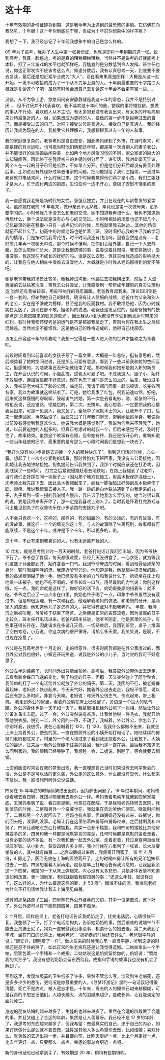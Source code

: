 # 这十年

十年有效期的身份证即将到期，这是我今年为止遇到的最恐怖的事情。它仿佛在向我怒吼，十年额！这十年你到底在干嘛，有成为十年前你想象中的样子嘛？

我想了一下，我已经忘记了十年前我想象中的自己是怎么样的。

09 年为了高考，我办了人生中第一张身份证，也就是即将十年到期的这一张。说到高考，我真一脸尴尬，考的是真的糟糕糟糕糟糕，当然并不是说考的好就能考上本科，打了三年游戏的水平也就那样吧。我尴尬的是分数低到令人发指。班主任也说，你这正常发挥不应该考这么点。知道分数后，我有认真思考一天，到底要不要去复读，最后还是想赶紧毕业成为“大人”，现在看来果真是图样！大概是从这一刻开始，一发不可收拾的成为了一个从不力争上游的人。十年前最重要的十字路口大概就是复读这个了吧，虽然有时候会想自己去复读这十年会不会更丰富一些......

没错，从不力争上游，悠悠闲闲安安静静就是我这十年的常态，我并不是特别讨厌……但不讨厌并不代表喜欢。我不喜欢这十年间的我，错误的事将错就错，想做的事从不行动，喜欢的人从不主动，有太多的爱没有表达出来，有太多的坏毛病用来对待最亲近的人。但，如果想成为更好的人，要做的第一步不是抛弃过去的自己，而是接受过去的自己，对吧？接受父母是普通人，接受自己是普通人。我的经历让我成为现在的人，我接受它并理解它，我想聊聊我过去十年的人和事。

我的家庭挺复杂的，老爸老妈是自由恋爱，因此老妈嫁到了外市，在当时看来，可能是嫁的有点远吧，也可能当时他们俩都还年轻，都是第一次当别人的妻子老公，并不能很好的处理婚后闲杂事，比如两个地方风俗习惯的不同，家公家婆的巨大的认知隔阂等。因此终于在我读初三的关键时刻分居了，讲实话，我对此毫无异议，两个人在一起的日子已经是煎熬，不如早点分开。但是他们分开后却没有妥善处理后事，比如说没有处理好过年去谁家的问题，把问题抛给了我们三姐弟，一到过年老爸就打电话来问，什么时候过来。这个时候我觉得他们两才是小孩，我们三姐妹才是大人，忙于应付两边的抱怨，生怕任何一边不开心，像极了安慰不懂事的孩子。

我一直感觉我老妈是新时代的女性，坚强且独立，并且在现在的年龄愈发的爱学习。虽然她在我前 18 年看来，做母亲还不太熟练，毕竟也是第一次做母亲，蛮多要学习的。小时候我几乎没怎么和老妈交流，她不知道我再想什么，我也不知道她再想什么，换个说法就是没有心与心的交流过。小时候相处的场景也记不起几个，记忆最深的是在我很小只有一点点记忆的时候，居然就带我去蹦迪....其他的场景就记不起什么了。初高中的时候老妈也是忙着上班，没时间担心我的生活我的学习我的情绪，只是按时给我零花钱，时不时问我还有钱用吗，回答当然是没有......老妈前几年再一次聊天中说，那个时候不懂啊，把你们丢给外婆，自己一个人去外面，没怎么陪你们长大，这是让我很遗憾的事，说着说着抹眼泪。我安慰她说，没事没事，我这现在不成长的好好的吗。话是这么安慰，但其实给我造成的影响挺大的，让我在与他人相处中很难去温暖他人，大概就是小时候从老妈那得到的爱不够吧。

倒是老爸带我的场景比较多，像我掉进沟里，他跳进去把我捞出来，然后 2 人湿漉漉的去姑姑家洗澡；带我去公共澡堂，让我感受到一帮帮成年裸男的真实生理构造;当然还有我做错事，用皮带抽我的残忍画面。老爸教育起我来，理论知识倒是一套一套的，但轮到他自己的时候，确没有让人信服的战绩，老爸作为父亲和别人的老公，实在是不够成为榜样，甚至是我的反面教材。我不敢埋怨他，因为小时候实在太凶了，到现在都不敢。据老妈的说法，老爸还是发达过的，但老爸拥有的技能点是‘总能把赚来的钱迅速败光’，因此我从小到大都没有享受到他发达时带来的红利。有时候我都怀疑老爸的运气是不是都被我拿走了，否则为何在我出生之后越混越差。当然肯定不能怪我，这是他自己的性格造成的，他得自己找原因。

该怎么形容这十年的青春呢？我想一定得是一些人进入你的世界才能称之为青春吧。

前段时间看到以前喜欢的女孩子写了一篇文章，大概是一年总结，挺有意思的，然后顺势看了她的空间说说，还是那么可爱有意思。看到了一些以前我和她的空间互动，挺感慨的，为啥故事还没开始就结束了呢。那时候我和她都是刚入职的新员工，在开会认识的时候，小鹿乱撞，这也太可爱了吧。不过我这人，胆子小，始终不敢越步，连加微信都不好意思，现在也忘了当时是怎么加上的。后来，我没过多久，我被前老大喊去了新的公司，临走前，我请了部门同事一起吃顿饭，吃完各回各家，我以为故事就这样结束了。可是，她给我发了红包，祝我前途似锦。好吧，后来就这样慢慢的聊啊聊，鼓起勇气约她，第一次是去看电影，嗯，紧张的不行，啥也没说，还走错路，怪尴尬的，第二次，去跨年，我心想着，一定要把我的心情表达出来，可是一见到人，我又怂了。全场中了沉默术士的大，让我开不了口，后来一起走回家，再然后没了。后面又过了几年我们聊天，聊到她依然单身。我说你以前没有感觉到我喜欢你么，她说我大概是感觉到了，我说为何后来不理我了，她说，以前要追她的人挺多的，但真正考虑过的就我一个，但后来感觉不对，及时打住了。故事结束。虽然这个故事有点短，但有始有终，我还是很开心的，重新知道一些当年疑惑的细节，最重要的是有那么一小段时间我们是想到一块去了。

“我好久没有以小步紧跑去迎接一个人的那种快乐了”。看到这句话的时候，心头一震。想起了上一次小步紧跑的场景，那时候狗丸下班回家，我没有去公司接她，因此她让我去地铁站接她。狗丸提前告诉我快到了，我那个时候应该还在打游戏，因此耽误了一些时间， 打完之后紧跑慢跑赶着去地铁站，在路上我碰到了沈老师，当时我们正好踩在同一块板子上（因为那个地方在施工，用高木板保护混疑土），沈老师比我先踩下去，因此高木板翘起来了，而我一脚抬起正好碰到高木板弄伤了脚，很疼。我说我赶着去接丸子。我一跳一跳的跑向地铁站遇到了向我走来的丸子，丸子看到一瘸一拐的我说慢点慢点，我告诉了她我怎么弄伤的。她当时很认真的说，要是我将来离开你了，那一定是我喜欢上别人了。当时我是怀着打完游戏与马上能见到丸子的双重快乐在小步紧跑的去接丸子吧。

人不会只喜欢一个，这样的，那样的，有的甜甜的，有的淡淡的，有的有故事，有的没故事，就这样一个个的填充你这十年。与人的故事除了生离死别，故事都有可能继续，不是这个十年，或许是下个十年，所以更多的，略。

这十年，不止有来到我身边的人，也有永远离开我的人。

10 年初，就是高考倒计时一百天的时候，老爸打电话让我赶回丰城，因为爷爷快不行了。爷爷患了胃癌，每天都很难受，已经几天没进食了，一心求死，就为等我们这些子孙全部到齐，始终含着一口气。我到爷爷床边的时候，看到他骨瘦如柴的身体，顿时眼泪哗哗的流，我走近爷爷旁边，他知道是我，他拿起手摸摸我的脸，我的鼻涕眼泪糊了他一手。他已经没有多余的力气和我说什么了。奶奶坐在床上和他盖一床被子，她也不吃不喝的，爷爷长叹一口气，用尽最后的力气说：你别这样哦，吃一点，我的命就是这样了，你好好的活下去。奶奶很委屈的扭着头：就不吃。爷爷之后点了一点点水在口里，奶奶也终于喝了一点。印象中爷爷虽然没有读过书，但是却很达理，有一次和我说，他理解我老妈的做法，和老爸的分开，是两家人的原因，他知道他儿子是怎样的人，并觉得有点对不起我老妈。 半夜，我睡沉之后被叫醒，爷爷终于结束了痛苦。之后便是正常的丧葬流程，因为请假的日子比较久，班主任打电话过来，老爸和班主任说，他爷爷刚走，他是家里的长孙，有些事还得长孙在，因此请求在多请几天假。一切结束后，我回到班里，桌子上堆满了空白考卷。小万说，你这次病的很严重呀，请那么多天假，我笑笑说，是啊，不过现在痊愈了。

外公是在我高考后半个月走的，走的很意外。很多时间我都是在外公家度过的，而且外公对我也很好，小姨还开玩笑道，说我是外公的小儿子，当时说的我可不好意思了。

外公左半边瘫痪了，长时间外出只能坐轮椅。高考后，我答应外公带他出去走走，去看看新余每日飞速的变化，到了约定的日子，但那一天又突然碰上了同学聚会，我简单的打了一个电话给外公就放了外公的鸽子。第二天，我困的不行，被老妈催着起床，老妈说：快点起来，今天天气好，推着外公出去走走，我极不情愿，说以后还有那么多时间，非要今天嘛。老妈说：昨天外公很生气，快点起来，带上相机。 我走到外公的家里，看着外公躺在床上已经醒了，旁边是一个巨大的氧气罐，外公的身体也是一天不如一天了。我拿起相机给外公照了一张相，然后让外公准备准备出去逛。过了一会，外公突然说有点热，让我给他脱一件毛衣，我就开始帮他脱衣服，脱到一半，外公阿的一声，不动了，我喊着，外公外公，你怎么了，你别吓我，我很慌，我在心里喊着打 120，打 120，但我什么都做不出来，我就坐上床上抱着外公，使劲的哭。一直在照顾外公的小姨开始打电话了。陆陆续续的舅舅们老妈都过来了，村里的一个老人也过来了看到我还抱着外公，让我放下。大姨住的最远，过来后一看外公就绷不住哭的最凶，我也是一直在哭。最后我不知道怎么回到家的，我的眼睛已经哭肿了，我想睡一会，二姐说，别睡了，等会就要去祠堂。

上面的画面时常会在我的梦里出现，我一直埋怨自己当时如果没有去同学聚会的话，外公是不是可以活的更久些，外公走的这么意外，什么都没有交代，什么都来不及说。我一直很想再听外公说说话。

四舅在 15 年年底的时候频繁进出医院，因为肺出问题了。16 年过年期间，老妈催促着我去看四舅，就跟以前催我去看外公一样。老妈骑着电动车载我到四舅家楼底，五舅妈看到了说，看四哥是嘛，他现在在医院。于是我和老妈转而去医院，我到医院的时候，二舅和另外一个亲戚也在，我就坐在旁边听他们聊天。晚饭时间到了，二舅和另一个人就回去了，老妈也有点事，但四舅妈还没有过来，四舅说，你们回去吧，没事的没事。老妈让我在这里陪着四舅等四舅妈过来。之后就剩我和四舅了，四舅让我吃点东西打破尴尬，其实一点都不尴尬，我和四舅的接触比其他舅舅要多的多，四舅和我一样都是沉默寡言的类型，任何时候都是默默的坐着走着，没有必要的话不多说，有一次我和他一起去外公家，走着走着，转过身塞两百给我说压岁钱。从小到大，蒙受四舅许多关照，我小时候在心里列了一张表，长大后要孝敬的人，其中就有四舅......之后四舅妈过来后，我便离开回家了。16 年 4 月份，4 舅走了。医治无效在上海的医院离开了。走的时候四舅让所有的兄弟姐妹都过去了一趟，四舅想看看大家再走。赵叔是早上打电话告诉我消息的，让我回新余送一下四舅。我蹭的一下从床上弹起来。内心没有太多悲伤，只是身体表情不知道该如何放置。我一回到家，老妈就抱着我聊四舅的事：“还这么年轻，就这样走了，这么好的人，为什么要遭这样的罪，才 53 呀”。眼泪不住的流，我埋怨老妈为什么不打电话给我让我去上海见见四舅。

送葬的那条路走了三回，四舅葬在外公外婆墓的旁边，其中一位亲戚说，这下好了，外公外婆可以在下面照顾四舅，四舅不孤单。

2 个月后，同样是早上，老爸打电话告诉我奶奶走了。挂完电话后，心情很快平复。我整顿了一下，打了个电话给狗丸，告诉她奶奶的事，然后艰难的说端午节不能去上海迪士尼了，狗丸一直安慰我没事没事，机票什么的她去退。第二天我到了丰城，坐在门口的长凳上，我问老爸：“奶奶走的时候还安详么”，老爸很平静的说：“很安详，跟睡着了一样”。做火车来的时候我心里一直很平静，听到这话的时候还是忍不住的哭了，如此正常的生老病死还是让我觉得遗憾。二姑姑拿出一个手帕，里面包着一个手镯和一个戒指，二姑姑说这是奶奶留给你的，奶奶说：”留给我的大孙子“。我没有想到奶奶会留东西给我，戒指和手镯的故事我也没有机会了解到了。

写到这里，发现垃圾篓的卫生纸多了许多，果然不管怎么写，涉及到生老病死，还是多多少少的悲伤，更何况是你最重要的人。《寻梦环游记》里的一句话我记得很清楚，死亡不是终点，被人遗忘才是。十年来，离去的人的模样已越来越模糊，可是我真的不想忘记他们。人越长越大，流的泪越来越少，是成长嘛，让我能淡定的面对死亡。

身边的朋友结婚的越来越多了，生娃的也越来越多了。果然在合适的阶段做了合适的事，并且又碰上了合适的年龄，果然是让人羡慕呀。我已经不是 17 岁的年龄了，我思考的东西越来越多了，但我希望：做最真实的自己，忠于自己的内心，如果讨厌做什么那么就不要去做，就算是其他人多么希望你去做，比如结婚；喜欢什么，就勇敢的去迈出第一步。并且要向前，比昨天更好一点，比上个月更好一点，比去年更好一点，只要那么一点点，幸运的事总会更近一点吧。

新的身份证也已经拿到手了，有效期是 20 年，稍稍有些期待呢。
